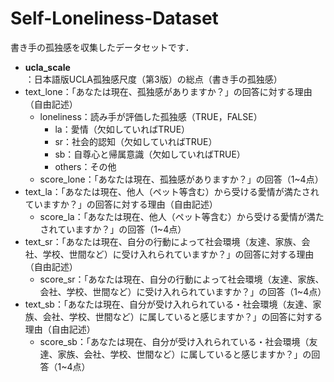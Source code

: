 # Self-Loneliness-Dataset

書き手の孤独感を収集したデータセットです．  

* **ucla_scale**：日本語版UCLA孤独感尺度（第3版）の総点（書き手の孤独感）  
* text_lone：「あなたは現在、孤独感がありますか？」の回答に対する理由（自由記述）  
  * loneliness：読み手が評価した孤独感（TRUE，FALSE）  
    * la：愛情（欠如していればTRUE）  
    * sr：社会的認知（欠如していればTRUE）  
    * sb：自尊心と帰属意識（欠如していればTRUE）  
    * others：その他  
  * score_lone：「あなたは現在、孤独感がありますか？」の回答（1\~4点）  
* text_la：「あなたは現在、他人（ペット等含む）から受ける愛情が満たされていますか？」の回答に対する理由（自由記述）  
  * score_la：「あなたは現在、他人（ペット等含む）から受ける愛情が満たされていますか？」の回答（1\~4点）  
* text_sr：「あなたは現在、自分の行動によって社会環境（友達、家族、会社、学校、世間など）に受け入れられていますか？」の回答に対する理由（自由記述）  
  * score_sr：「あなたは現在、自分の行動によって社会環境（友達、家族、会社、学校、世間など）に受け入れられていますか？」の回答（1\~4点）  
* text_sb：「あなたは現在、自分が受け入れられている・社会環境（友達、家族、会社、学校、世間など）に属していると感じますか？」の回答に対する理由（自由記述）  
  * score_sb：「あなたは現在、自分が受け入れられている・社会環境（友達、家族、会社、学校、世間など）に属していると感じますか？」の回答（1\~4点）  
